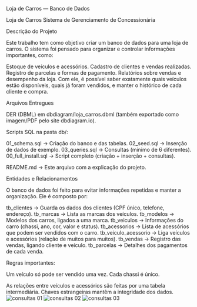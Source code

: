 Loja de Carros — Banco de Dados 

Loja de Carros
Sistema de Gerenciamento de Concessionária

Descrição do Projeto

Este trabalho tem como objetivo criar um banco de dados para uma loja de carros.
O sistema foi pensado para organizar e controlar informações importantes, como:

Estoque de veículos e acessórios.
Cadastro de clientes e vendas realizadas.
Registro de parcelas e formas de pagamento.
Relatórios sobre vendas e desempenho da loja.
Com ele, é possível saber exatamente quais veículos estão disponíveis, quais já foram vendidos, e manter o histórico de cada cliente e compra.

Arquivos Entregues

DER (DBML) em dbdiagram/loja_carros.dbml (também exportado como imagem/PDF pelo site dbdiagram.io).

Scripts SQL na pasta db/:

01_schema.sql → Criação do banco e das tabelas.
02_seed.sql → Inserção de dados de exemplo.
03_queries.sql → Consultas (mínimo de 6 diferentes).
00_full_install.sql → Script completo (criação + inserção + consultas).

README.md → Este arquivo com a explicação do projeto.

Entidades e Relacionamentos

O banco de dados foi feito para evitar informações repetidas e manter a organização. Ele é composto por:

tb_clientes → Guarda os dados dos clientes (CPF único, telefone, endereço).
tb_marcas → Lista as marcas dos veículos.
tb_modelos → Modelos dos carros, ligados a uma marca.
tb_veiculos → Informações do carro (chassi, ano, cor, valor e status).
tb_acessorios → Lista de acessórios que podem ser vendidos com o carro.
tb_veiculo_acessorio → Liga veículos e acessórios (relação de muitos para muitos).
tb_vendas → Registro das vendas, ligando cliente e veículo.
tb_parcelas → Detalhes dos pagamentos de cada venda.

Regras importantes:

Um veículo só pode ser vendido uma vez.
Cada chassi é único.

As relações entre veículos e acessórios são feitas por uma tabela intermediária.
Chaves estrangeiras mantêm a integridade dos dados.
![consultas 01](https://github.com/user-attachments/assets/4424cb35-f0db-4bdb-954c-cf2eed47e106)
![consultas 02](https://github.com/user-attachments/assets/33f92879-b8f6-4e60-a13d-b3aa9794768d)
![consultas 03](https://github.com/user-attachments/assets/1a541efb-e4a7-4243-ad46-bdf9bda23f4a)



